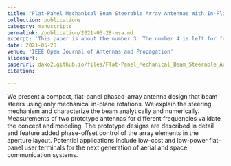 ```yaml
---
title: "Flat-Panel Mechanical Beam Steerable Array Antennas With In-Plane Rotations: Theory, Design and Low-Cost Implementation"
collection: publications
category: manuscripts
permalink: /publication/2021-05-28-msa.md
excerpt: 'This paper is about the number 3. The number 4 is left for future work.'
date: 2021-05-28
venue: 'IEEE Open Journal of Antennas and Propagation'
slidesurl: 
paperurl: dako2.github.io/files/Flat-Panel_Mechanical_Beam_Steerable_Array_Antennas_With_In-Plane_Rotations_Theory_Design_and_Low-Cost_Implementation.pdf
citation:

---
```


We present a compact, flat-panel phased-array antenna design that beam steers using only mechanical in-plane rotations. We explain the steering mechanism and characterize the beam analytically and numerically. Measurements of two prototype antennas for different frequencies validate the concept and modeling. The prototype designs are described in detail and feature added phase-offset control of the array elements in the aperture layout. Potential applications include low-cost and low-power flat-panel user terminals for the next generation of aerial and space communication systems.